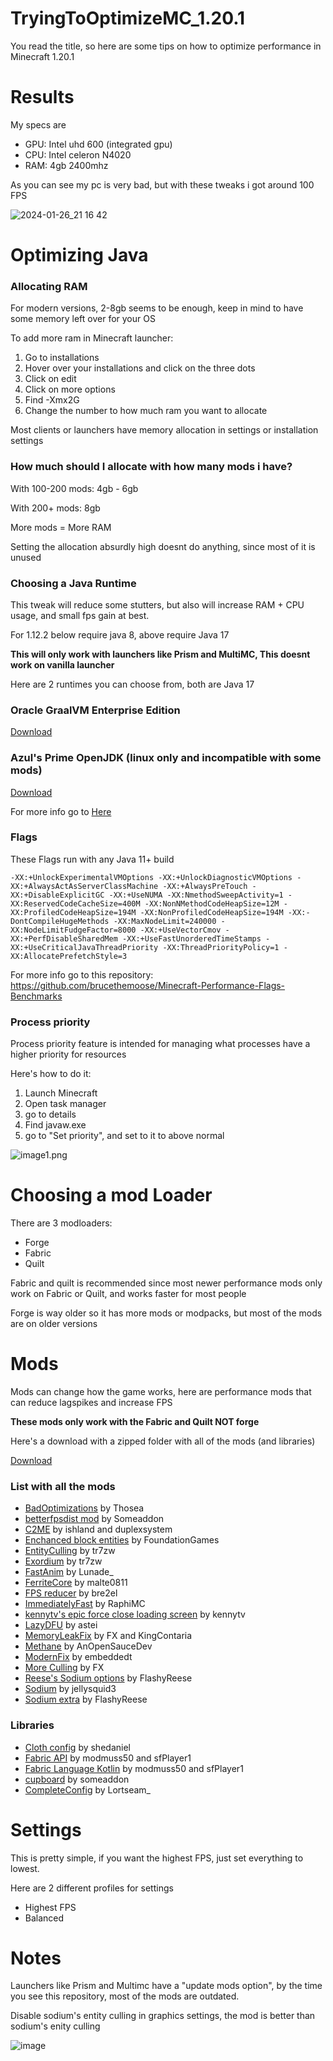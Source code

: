# TryingToOptimizeMC_1.20.1

You read the title, so here are some tips on how to optimize performance in Minecraft 1.20.1

Results
=

My specs are

 - GPU: Intel uhd 600 (integrated gpu)
 - CPU: Intel celeron N4020
 - RAM: 4gb 2400mhz

As you can see my pc is very bad, but with these tweaks i got around 100 FPS

![2024-01-26_21 16 42](https://github.com/BlooCantCodeBruh/TryingToOptimizeMC/assets/139488947/6c5d627c-4e9f-4c2f-a659-8a45679a42ea)

Optimizing Java
=
### Allocating RAM

For modern versions, 2-8gb seems to be enough, keep in mind to have some memory left over for your OS

To add more ram in Minecraft launcher:
 1. Go to installations
 2. Hover over your installations and click on the three dots
 3. Click on edit
 4. Click on more options
 5. Find -Xmx2G
 6. Change the number to how much ram you want to allocate

Most clients or launchers have memory allocation in settings or installation settings

### How much should I allocate with how many mods i have?

 With 100-200 mods: 4gb - 6gb 

 With 200+ mods: 8gb 

More mods = More RAM

Setting the allocation absurdly high doesnt do anything, since most of it is unused

### Choosing a Java Runtime

This tweak will reduce some stutters, but also will increase RAM + CPU usage, and small fps gain at best.

For 1.12.2 below require java 8, above require Java 17

**This will only work with launchers like Prism and MultiMC, This doesnt work on vanilla launcher**

Here are 2 runtimes you can choose from, both are Java 17

### Oracle GraalVM Enterprise Edition

[Download](https://www.oracle.com/java/technologies/downloads/#graalvmjava17-windows)

### Azul's Prime OpenJDK (linux only and incompatible with some mods)

[Download](https://www.azul.com/downloads/#prime)

For more info go to [Here](https://github.com/brucethemoose/Minecraft-Performance-Flags-Benchmarks)

### Flags

These Flags run with any Java 11+ build

```-XX:+UnlockExperimentalVMOptions -XX:+UnlockDiagnosticVMOptions -XX:+AlwaysActAsServerClassMachine -XX:+AlwaysPreTouch -XX:+DisableExplicitGC -XX:+UseNUMA -XX:NmethodSweepActivity=1 -XX:ReservedCodeCacheSize=400M -XX:NonNMethodCodeHeapSize=12M -XX:ProfiledCodeHeapSize=194M -XX:NonProfiledCodeHeapSize=194M -XX:-DontCompileHugeMethods -XX:MaxNodeLimit=240000 -XX:NodeLimitFudgeFactor=8000 -XX:+UseVectorCmov -XX:+PerfDisableSharedMem -XX:+UseFastUnorderedTimeStamps -XX:+UseCriticalJavaThreadPriority -XX:ThreadPriorityPolicy=1 -XX:AllocatePrefetchStyle=3```

For more info go to this repository: https://github.com/brucethemoose/Minecraft-Performance-Flags-Benchmarks

### Process priority

Process priority feature is intended for managing what processes have a higher priority for resources

Here's how to do it:

 1. Launch Minecraft
 2. Open task manager
 3. go to details
 4. Find javaw.exe
 5. go to "Set priority", and set to it to above normal

![image1.png](https://github.com/BlooCantCodeBruh/TryingToOptimizeMC/blob/main/image1/Image1.png)

Choosing a mod Loader
=

There are 3 modloaders:

 - Forge
 - Fabric
 - Quilt

Fabric and quilt is recommended since most newer performance mods only work on Fabric or Quilt, and works faster for most people

Forge is way older so it has more mods or modpacks, but most of the mods are on older versions

Mods
=

Mods can change how the game works, here are performance mods that can reduce lagspikes and increase FPS

**These mods only work with the Fabric and Quilt NOT forge**

Here's a download with a zipped folder with all of the mods (and libraries)

[Download](https://github.com/BlooCantCodeBruh/TryingToOptimizeMC/releases/download/v1/mcmods1.20.1.fabric.zip)

### List with all the mods

 - [BadOptimizations](https://modrinth.com/mod/badoptimizations) by Thosea
 - [betterfpsdist mod](https://www.curseforge.com/minecraft/mc-mods/better-fps-render-distance-fabric) by Someaddon
 - [C2ME](https://modrinth.com/mod/c2me-fabric) by ishland and duplexsystem
 - [Enchanced block entities](https://modrinth.com/mod/ebe) by FoundationGames
 - [EntityCulling](https://modrinth.com/mod/entityculling) by tr7zw
 - [Exordium](https://modrinth.com/mod/exordium) by tr7zw
 - [FastAnim](https://modrinth.com/mod/fastanim) by Lunade_
 - [FerriteCore](https://modrinth.com/mod/ferrite-core) by malte0811
 - [FPS reducer](https://modrinth.com/mod/fps-reducer) by bre2el
 - [ImmediatelyFast](https://modrinth.com/mod/immediatelyfast) by RaphiMC
 - [kennytv's epic force close loading screen](https://modrinth.com/mod/forcecloseworldloadingscreen) by kennytv
 - [LazyDFU](https://modrinth.com/mod/lazydfu) by astei
 - [MemoryLeakFix](https://modrinth.com/mod/memoryleakfix) by FX and KingContaria
 - [Methane](https://modrinth.com/mod/methane) by AnOpenSauceDev
 - [ModernFix](https://modrinth.com/mod/modernfix) by embeddedt
 - [More Culling](https://modrinth.com/mod/moreculling) by FX
 - [Reese's Sodium options](https://modrinth.com/mod/reeses-sodium-options) by FlashyReese
 - [Sodium](https://modrinth.com/mod/sodium) by jellysquid3
 - [Sodium extra](https://modrinth.com/mod/sodium-extra) by FlashyReese

### Libraries

 - [Cloth config](https://modrinth.com/mod/cloth-config) by shedaniel
 - [Fabric API](https://modrinth.com/mod/fabric-api) by modmuss50 and sfPlayer1
 - [Fabric Language Kotlin](https://modrinth.com/mod/fabric-language-kotlin) by modmuss50 and sfPlayer1
 - [cupboard](https://www.curseforge.com/minecraft/mc-mods/cupboard) by someaddon
 - [CompleteConfig](https://www.curseforge.com/minecraft/mc-mods/completeconfig) by Lortseam_

Settings
=

This is pretty simple, if you want the highest FPS, just set everything to lowest.

Here are 2 different profiles for settings

 - Highest FPS
 - Balanced 

Notes
=

Launchers like Prism and Multimc have a "update mods option", by the time you see this repository, most of the mods are outdated.

Disable sodium's entity culling in graphics settings, the mod is better than sodium's enity culling

![image](https://github.com/BlooCantCodeBruh/TryingToOptimizeMC/assets/139488947/a24d107a-b4d8-4a5d-b85c-7bec4d69aca2)



